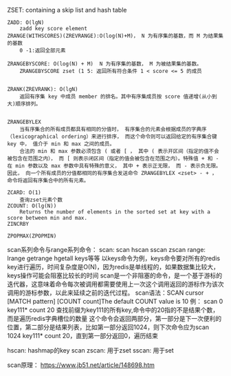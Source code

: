 ZSET: containing a skip list and hash table

	ZADD: O(lgN)
		zadd key score element
	ZRANGE(WITHSCORES)(ZREVRANGE):O(log(N)+M)， N 为有序集的基数，而 M 为结果集的基数
		0 -1:返回全部元素
		
	ZRANGEBYSCORE: O(log(N) + M)  N 为有序集的基数， M 为被结果集的基数。
		ZRANGEBYSCORE zset (1 5: 返回所有符合条件 1 < score <= 5 的成员
		
	
	ZRANK(ZREVRANK): O(lgN)
		返回有序集 key 中成员 member 的排名。其中有序集成员按 score 值递增(从小到大)顺序排列。
		
	
	ZRANGEBYLEX
		当有序集合的所有成员都具有相同的分值时， 有序集合的元素会根据成员的字典序（lexicographical ordering）来进行排序， 而这个命令则可以返回给定的有序集合键 key 中， 值介于 min 和 max 之间的成员。
		合法的 min 和 max 参数必须包含 ( 或者 [ ， 其中 ( 表示开区间（指定的值不会被包含在范围之内）， 而 [ 则表示闭区间（指定的值会被包含在范围之内）。特殊值 + 和 - 在 min 参数以及 max 参数中具有特殊的意义， 其中 + 表示正无限， 而 - 表示负无限。 因此， 向一个所有成员的分值都相同的有序集合发送命令 ZRANGEBYLEX <zset> - + ， 命令将返回有序集合中的所有元素。
	
	ZCARD: O(1)
		查询zset元素个数
	ZCOUNT: O(lg(N))
		Returns the number of elements in the sorted set at key with a score between min and max.
	ZINCRBY
	
	ZPOPMAX(ZPOPMIN)


scan系列命令与range系列命令：
scan: scan hscan sscan zscan
range: lrange getrange hgetall keys等等
以keys命令为例，keys命令要对所有的redis key进行遍历，时间复杂度是O(N)，因为redis是单线程的，如果数据集比较大，keys操作可能会阻塞比较长的时间
scan是一个非阻塞的命令，是一个基于游标的迭代器，这意味着命令每次被调用都需要使用上一次这个调用返回的游标作为该次调用的游标参数，以此来延续之前的迭代过程。
scan语法：SCAN cursor [MATCH pattern] [COUNT count]The default COUNT value is 10
例： scan 0 key111* count 20 
查找前缀为key111的所有key,命令中的20指的不是结果个数，而是遍历redis字典槽位的数量
这个命令会返回两部分，第一部分是下一次便利的位置，第二部分是结果列表，比如第一部分返回1024，则下次命令应为scan 1024 key111* count 20，直到第一部分返回0，遍历结束

hscan: hashmap的key scan
zscan: 用于zset
sscan: 用于set

scan原理： https://www.jb51.net/article/148698.htm